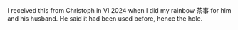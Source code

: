 I received this from Christoph in VI 2024 when I did my rainbow 茶事 for him and his husband. He said it had been used before, hence the hole.
